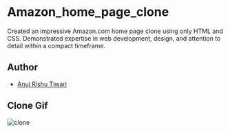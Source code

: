 # Amazon_home_page_clone
Created an impressive Amazon.com home page clone using only HTML and CSS. Demonstrated expertise in web development, design, and attention to detail within a compact timeframe.

## Author

- [Anuj Rishu Tiwari](https://www.linkedin.com/in/anuj-rishu/)


## Clone Gif
![clone](https://github.com/anuj-rishu/Amazon_home_page_clone/assets/115218200/4c44a381-7a42-40e4-90b9-bee1c0c03e3e)

